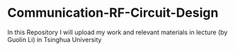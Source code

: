 # Communication-RF-Circuit-Design

In this Repository I will upload my work and relevant materials in lecture <Communication RF Circuit Design>(by Guolin Li) in Tsinghua University
